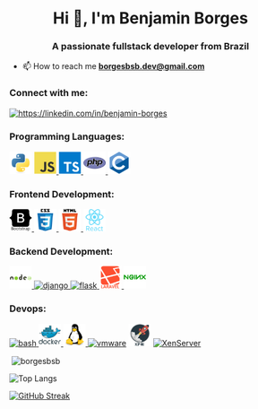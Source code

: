<h1 align="center">Hi 👋, I'm Benjamin Borges</h1>
<h3 align="center">A passionate fullstack developer from Brazil</h3>

- 📫 How to reach me **borgesbsb.dev@gmail.com**

<h3 align="left">Connect with me:</h3>
<p align="left">
    <a href="https://linkedin.com/in/https://linkedin.com/in/benjamin-borges" target="blank"><img align="center"
            src="https://raw.githubusercontent.com/rahuldkjain/github-profile-readme-generator/master/src/images/icons/Social/linked-in-alt.svg"
            alt="https://linkedin.com/in/benjamin-borges" height="30" width="40" /></a>
</p>

<h3 align="left">Programming Languages:</h3>
<p align="left">
         <a href="https://www.python.org" target="_blank" rel="noreferrer"> <img
            src="https://raw.githubusercontent.com/devicons/devicon/master/icons/python/python-original.svg"
            alt="python" width="40" height="40" /></a>
         <a href="https://developer.mozilla.org/en-US/docs/Web/JavaScript" target="_blank"
            rel="noreferrer"> <img
            src="https://raw.githubusercontent.com/devicons/devicon/master/icons/javascript/javascript-original.svg"
            alt="javascript" width="40" height="40" /> </a>
         <a href="https://www.typescriptlang.org/" target="_blank"
            rel="noreferrer"> <img
            src="https://raw.githubusercontent.com/devicons/devicon/master/icons/typescript/typescript-original.svg"
            alt="typescript" width="40" height="40" /> </a>
         <a href="https://www.php.net" target="_blank"
            rel="noreferrer"> <img
            src="https://raw.githubusercontent.com/devicons/devicon/master/icons/php/php-original.svg" alt="php"
            width="40" height="40" /> </a>  
         <a href="https://www.cprogramming.com/" target="_blank" rel="noreferrer"> <img
            src="https://raw.githubusercontent.com/devicons/devicon/master/icons/c/c-original.svg" alt="c" width="40"
            height="40" /> </a>
 </p>
<h3 align="left">Frontend Development:</h3>
<p align="left"> <a href="https://getbootstrap.com" target="_blank" rel="noreferrer"> <img
            src="https://raw.githubusercontent.com/devicons/devicon/master/icons/bootstrap/bootstrap-plain-wordmark.svg"
            alt="bootstrap" width="40" height="40" /> </a> <a href="https://www.w3schools.com/css/" target="_blank"
        rel="noreferrer"> <img
            src="https://raw.githubusercontent.com/devicons/devicon/master/icons/css3/css3-original-wordmark.svg"
            alt="css3" width="40" height="40" /> </a> <a href="https://www.w3.org/html/" target="_blank"
        rel="noreferrer"> <img
            src="https://raw.githubusercontent.com/devicons/devicon/master/icons/html5/html5-original-wordmark.svg"
            alt="html5" width="40" height="40" /> </a> <a href="https://reactjs.org/" target="_blank" rel="noreferrer">
        <img src="https://raw.githubusercontent.com/devicons/devicon/master/icons/react/react-original-wordmark.svg"
            alt="react" width="40" height="40" /> </a> 
</p>
<h3 align="left">Backend Development:</h3>
<p align="left"><a href="https://nodejs.org" target="_blank" rel="noreferrer"> <img
            src="https://raw.githubusercontent.com/devicons/devicon/master/icons/nodejs/nodejs-original-wordmark.svg"
            alt="nodejs" width="40" height="40" /> </a> 
        <a href="https://www.djangoproject.com/" target="_blank" rel="noreferrer"> <img
            src="https://cdn.worldvectorlogo.com/logos/django.svg" alt="django" width="40" height="40" /> </a> <a
        href="https://flask.palletsprojects.com/" target="_blank" rel="noreferrer"> <img
            src="https://www.vectorlogo.zone/logos/pocoo_flask/pocoo_flask-icon.svg" alt="flask" width="40"
            height="40" /> </a> <a href="https://laravel.com/" target="_blank" rel="noreferrer"> <img
            src="https://raw.githubusercontent.com/devicons/devicon/master/icons/laravel/laravel-plain-wordmark.svg"
            alt="laravel" width="40" height="40" /> </a> <a href="https://www.nginx.com" target="_blank"
        rel="noreferrer"> <img
            src="https://raw.githubusercontent.com/devicons/devicon/master/icons/nginx/nginx-original.svg" alt="nginx"
            width="40" height="40" /> </a> 
</p>
<h3 align="left">Devops:</h3>
<p align="left"> <a href="https://www.gnu.org/software/bash/" target="_blank"
        rel="noreferrer"> <img src="https://www.vectorlogo.zone/logos/gnu_bash/gnu_bash-icon.svg" alt="bash" width="40"
            height="40" /> </a> <a href="https://www.docker.com/" target="_blank" rel="noreferrer"> <img
            src="https://raw.githubusercontent.com/devicons/devicon/master/icons/docker/docker-original-wordmark.svg"
            alt="docker" width="40" height="40" /> </a>
            <a href="https://www.linux.org/" target="_blank" rel="noreferrer"> <img
            src="https://raw.githubusercontent.com/devicons/devicon/master/icons/linux/linux-original.svg" alt="linux"
            width="40" height="40" /> </a> 
            <a href="https://cdnlogo.com/logo/vmware_12156.html"><img 
            src="https://cdn.cdnlogo.com/logos/v/19/vmware.svg" alt="vmware" width="40" height="40"  ></a>
            <a href="https://cdnlogo.com/logo/vmware_12156.html"><img 
            src="https://raw.githubusercontent.com/xcp-ng/xcp/master/misc/assets/logo-glossy-small.png" alt="xcp-ng" width="40" height="40"  ></a>
            <a href="https://cdnlogo.com/logo/vmware_12156.html"><img 
            src="http://fatmin.com/wp-content/uploads/2011/09/be427-6a00e551c39e1c8834015391769ea4970b-pi.jpg" alt="XenServer" width="40" height="40"  ></a>
    
</p>
            
           


<p>&nbsp;<img align="center"
        src="https://github-readme-stats.vercel.app/api?username=borgesbsb&show_icons=true&theme=elegant&locale=en"
        alt="borgesbsb" />
</p>

![Top
Langs](https://github-readme-stats.vercel.app/api/top-langs/?username=borgesbsb&hide=javascript,css,scss,html&theme=elegant) 

[![GitHub
Streak](http://github-readme-streak-stats.herokuapp.com?user=borgesbsb&hide_border=false)](https://git.io/streak-stats)



